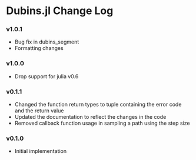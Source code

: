 Dubins.jl Change Log
===================

### v1.0.1
- Bug fix in dubins_segment 
- Formatting changes

### v1.0.0
- Drop support for julia v0.6 

### v0.1.1
- Changed the function return types to tuple containing the error code and the return value
- Updated the documentation to reflect the changes in the code
- Removed callback function usage in sampling a path using the step size

### v0.1.0
- Initial implementation
